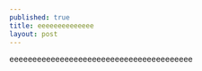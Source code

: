 ```yaml
---
published: true
title: eeeeeeeeeeeeee
layout: post
---
```

eeeeeeeeeeeeeeeeeeeeeeeeeeeeeeeeeeeeeeee